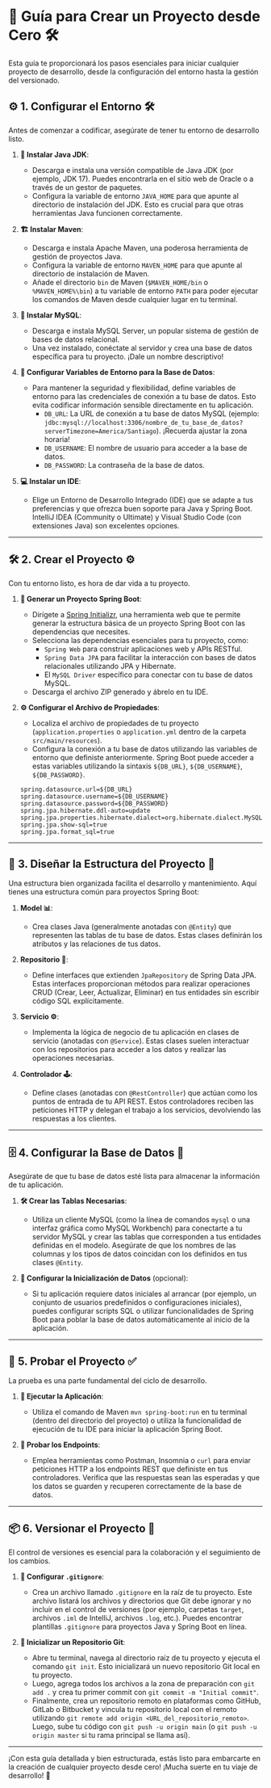 # 🚀 Guía para Crear un Proyecto desde Cero 🛠️

Esta guía te proporcionará los pasos esenciales para iniciar cualquier proyecto de desarrollo, desde la configuración del entorno hasta la gestión del versionado.

## ⚙️ 1. Configurar el Entorno 🛠️

Antes de comenzar a codificar, asegúrate de tener tu entorno de desarrollo listo.

1.  **💾 Instalar Java JDK**:
    * Descarga e instala una versión compatible de Java JDK (por ejemplo, JDK 17). Puedes encontrarla en el sitio web de Oracle o a través de un gestor de paquetes.
    * Configura la variable de entorno `JAVA_HOME` para que apunte al directorio de instalación del JDK. Esto es crucial para que otras herramientas Java funcionen correctamente.

2.  **🏗️ Instalar Maven**:
    * Descarga e instala Apache Maven, una poderosa herramienta de gestión de proyectos Java.
    * Configura la variable de entorno `MAVEN_HOME` para que apunte al directorio de instalación de Maven.
    * Añade el directorio `bin` de Maven (`$MAVEN_HOME/bin` o `%MAVEN_HOME%\bin`) a tu variable de entorno `PATH` para poder ejecutar los comandos de Maven desde cualquier lugar en tu terminal.

3.  **🐬 Instalar MySQL**:
    * Descarga e instala MySQL Server, un popular sistema de gestión de bases de datos relacional.
    * Una vez instalado, conéctate al servidor y crea una base de datos específica para tu proyecto. ¡Dale un nombre descriptivo!

4.  **🔑 Configurar Variables de Entorno para la Base de Datos**:
    * Para mantener la seguridad y flexibilidad, define variables de entorno para las credenciales de conexión a tu base de datos. Esto evita codificar información sensible directamente en tu aplicación.
        * `DB_URL`: La URL de conexión a tu base de datos MySQL (ejemplo: `jdbc:mysql://localhost:3306/nombre_de_tu_base_de_datos?serverTimezone=America/Santiago`). ¡Recuerda ajustar la zona horaria!
        * `DB_USERNAME`: El nombre de usuario para acceder a la base de datos.
        * `DB_PASSWORD`: La contraseña de la base de datos.

5.  **💻 Instalar un IDE**:
    * Elige un Entorno de Desarrollo Integrado (IDE) que se adapte a tus preferencias y que ofrezca buen soporte para Java y Spring Boot. IntelliJ IDEA (Community o Ultimate) y Visual Studio Code (con extensiones Java) son excelentes opciones.

---

## 🛠️ 2. Crear el Proyecto ⚙️

Con tu entorno listo, es hora de dar vida a tu proyecto.

1.  **🌱 Generar un Proyecto Spring Boot**:
    * Dirígete a [Spring Initializr](https://start.spring.io/), una herramienta web que te permite generar la estructura básica de un proyecto Spring Boot con las dependencias que necesites.
    * Selecciona las dependencias esenciales para tu proyecto, como:
        * `Spring Web` para construir aplicaciones web y APIs RESTful.
        * `Spring Data JPA` para facilitar la interacción con bases de datos relacionales utilizando JPA y Hibernate.
        * El `MySQL Driver` específico para conectar con tu base de datos MySQL.
    * Descarga el archivo ZIP generado y ábrelo en tu IDE.

2.  **⚙️ Configurar el Archivo de Propiedades**:
    * Localiza el archivo de propiedades de tu proyecto (`application.properties` o `application.yml` dentro de la carpeta `src/main/resources`).
    * Configura la conexión a tu base de datos utilizando las variables de entorno que definiste anteriormente. Spring Boot puede acceder a estas variables utilizando la sintaxis `${DB_URL}`, `${DB_USERNAME}`, `${DB_PASSWORD}`.

    ```properties
    spring.datasource.url=${DB_URL}
    spring.datasource.username=${DB_USERNAME}
    spring.datasource.password=${DB_PASSWORD}
    spring.jpa.hibernate.ddl-auto=update
    spring.jpa.properties.hibernate.dialect=org.hibernate.dialect.MySQLDialect
    spring.jpa.show-sql=true
    spring.jpa.format_sql=true
    ```

---

## 🧱 3. Diseñar la Estructura del Proyecto 📂

Una estructura bien organizada facilita el desarrollo y mantenimiento. Aquí tienes una estructura común para proyectos Spring Boot:

1.  **Model 📊**:
    * Crea clases Java (generalmente anotadas con `@Entity`) que representen las tablas de tu base de datos. Estas clases definirán los atributos y las relaciones de tus datos.

2.  **Repositorio 💾**:
    * Define interfaces que extienden `JpaRepository` de Spring Data JPA. Estas interfaces proporcionan métodos para realizar operaciones CRUD (Crear, Leer, Actualizar, Eliminar) en tus entidades sin escribir código SQL explícitamente.

3.  **Servicio ⚙️**:
    * Implementa la lógica de negocio de tu aplicación en clases de servicio (anotadas con `@Service`). Estas clases suelen interactuar con los repositorios para acceder a los datos y realizar las operaciones necesarias.

4.  **Controlador 🕹️**:
    * Define clases (anotadas con `@RestController`) que actúan como los puntos de entrada de tu API REST. Estos controladores reciben las peticiones HTTP y delegan el trabajo a los servicios, devolviendo las respuestas a los clientes.

---

## 🗄️ 4. Configurar la Base de Datos 🐬

Asegúrate de que tu base de datos esté lista para almacenar la información de tu aplicación.

1.  **🛠️ Crear las Tablas Necesarias**:
    * Utiliza un cliente MySQL (como la línea de comandos `mysql` o una interfaz gráfica como MySQL Workbench) para conectarte a tu servidor MySQL y crear las tablas que corresponden a tus entidades definidas en el modelo. Asegúrate de que los nombres de las columnas y los tipos de datos coincidan con los definidos en tus clases `@Entity`.

2.  **🌱 Configurar la Inicialización de Datos** (opcional):
    * Si tu aplicación requiere datos iniciales al arrancar (por ejemplo, un conjunto de usuarios predefinidos o configuraciones iniciales), puedes configurar scripts SQL o utilizar funcionalidades de Spring Boot para poblar la base de datos automáticamente al inicio de la aplicación.

---

## 🧪 5. Probar el Proyecto ✅

La prueba es una parte fundamental del ciclo de desarrollo.

1.  **🚀 Ejecutar la Aplicación**:
    * Utiliza el comando de Maven `mvn spring-boot:run` en tu terminal (dentro del directorio del proyecto) o utiliza la funcionalidad de ejecución de tu IDE para iniciar la aplicación Spring Boot.

2.  **🧪 Probar los Endpoints**:
    * Emplea herramientas como Postman, Insomnia o `curl` para enviar peticiones HTTP a los endpoints REST que definiste en tus controladores. Verifica que las respuestas sean las esperadas y que los datos se guarden y recuperen correctamente de la base de datos.

---

## 📦 6. Versionar el Proyecto 🌳

El control de versiones es esencial para la colaboración y el seguimiento de los cambios.

1.  **📝 Configurar `.gitignore`**:
    * Crea un archivo llamado `.gitignore` en la raíz de tu proyecto. Este archivo listará los archivos y directorios que Git debe ignorar y no incluir en el control de versiones (por ejemplo, carpetas `target`, archivos `.iml` de IntelliJ, archivos `.log`, etc.). Puedes encontrar plantillas `.gitignore` para proyectos Java y Spring Boot en línea.

2.  **🌱 Inicializar un Repositorio Git**:
    * Abre tu terminal, navega al directorio raíz de tu proyecto y ejecuta el comando `git init`. Esto inicializará un nuevo repositorio Git local en tu proyecto.
    * Luego, agrega todos los archivos a la zona de preparación con `git add .` y crea tu primer commit con `git commit -m "Initial commit"`.
    * Finalmente, crea un repositorio remoto en plataformas como GitHub, GitLab o Bitbucket y vincula tu repositorio local con el remoto utilizando `git remote add origin <URL_del_repositorio_remoto>`. Luego, sube tu código con `git push -u origin main` (o `git push -u origin master` si tu rama principal se llama así).

---

¡Con esta guía detallada y bien estructurada, estás listo para embarcarte en la creación de cualquier proyecto desde cero! ¡Mucha suerte en tu viaje de desarrollo! 🚀